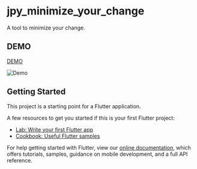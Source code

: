 # jpy_minimize_your_change

A tool to minimize your change.

## DEMO
[DEMO](https://freddiefujiwara.com/jpy_minimize_your_change)

![Demo](https://freddiefujiwara.com/jpy_minimize_your_change/ezgif.com-video-to-gif.gif)

## Getting Started

This project is a starting point for a Flutter application.

A few resources to get you started if this is your first Flutter project:

- [Lab: Write your first Flutter app](https://flutter.dev/docs/get-started/codelab)
- [Cookbook: Useful Flutter samples](https://flutter.dev/docs/cookbook)

For help getting started with Flutter, view our
[online documentation](https://flutter.dev/docs), which offers tutorials,
samples, guidance on mobile development, and a full API reference.

